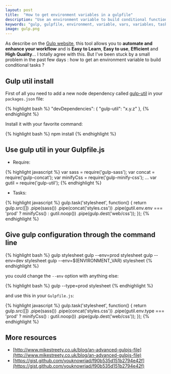 ```yaml
---
layout: post
title:  "How to get environment variables in a gulpfile"
description: "Use an environment variable to build conditional functions in a gulpfile. Really useful for multi-environment configurations."
keywords: "gulp, gulpfile, environment, variable, vars, variables, tasks, condition, conditions utils, noop"
image: gulp.png
---
```


As describe on the [Gulp website](http://gulpjs.com/), this tool allows you to **automate and enhance your workflow** and is
**Easy to Learn**, **Easy to use**, **Efficient** and **High Quality**... I totally agree with this.
But I've been stuck by a small problem in the past few days : how to get an environment variable to build conditional tasks ?

## Gulp util install

First of all you need to add a new node dependency called [gulp-util](https://github.com/gulpjs/gulp-util) in your `packages.json` file:

{% highlight bash %}
"devDependencies": {
    "gulp-util": "x.y.z"
},
{% endhighlight %}

Install it with your favorite command:

{% highlight bash %}
npm install
{% endhighlight %}


## Use gulp util in your Gulpfile.js

* Require:

{% highlight javascript %}
var sass = require('gulp-sass');
var concat = require('gulp-concat');
var minifyCss = require('gulp-minify-css');
...
var gutil = require('gulp-util');
{% endhighlight %}

* Tasks:

{% highlight javascript %}
gulp.task('stylesheet', function() {
    return gulp.src([])
    .pipe(sass())
    .pipe(concat('styles.css'))
    .pipe(gutil.env.env === 'prod' ? minifyCss() : gutil.noop())
    .pipe(gulp.dest('web/css'));
});
{% endhighlight %}

## Give gulp configuration through the command line

{% highlight bash %}
gulp stylesheet
gulp --env=prod stylesheet
gulp --env=dev stylesheet
gulp --env=$(ENVIRONMENT_VAR) stylesheet
{% endhighlight %}

you could change the `--env` option with anything else:

{% highlight bash %}
gulp --type=prod stylesheet
{% endhighlight %}

and use this in your `Gulpfile.js`:

{% highlight javascript %}
gulp.task('stylesheet', function() {
    return gulp.src([])
    .pipe(sass())
    .pipe(concat('styles.css'))
    .pipe(gutil.env.type === 'prod' ? minifyCss() : gutil.noop())
    .pipe(gulp.dest('web/css'));
});
{% endhighlight %}

## More resources

* [http://www.mikestreety.co.uk/blog/an-advanced-gulpjs-file](http://www.mikestreety.co.uk/blog/an-advanced-gulpjs-file)
* [https://gist.github.com/youknowriad/f90b535d151b2794e42f](https://gist.github.com/youknowriad/f90b535d151b2794e42f)